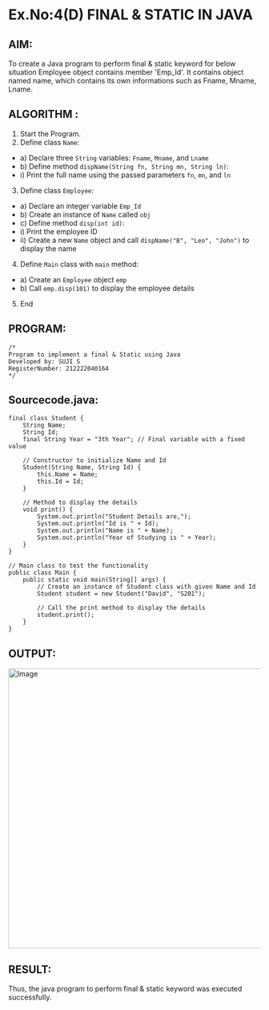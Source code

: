 # Ex.No:4(D) FINAL & STATIC IN JAVA

## AIM:
   To create a Java program to perform final & static keyword for below situation Employee object contains member 'Emp_Id'. It contains object named name, which contains its own informations such as Fname, Mname, Lname.
 
## ALGORITHM :
1.	Start the Program.
2.	Define class `Name`:
-	a) Declare three `String` variables: `Fname`, `Mname`, and `Lname`
-	b) Define method `dispName(String fn, String mn, String ln)`:
-	i) Print the full name using the passed parameters `fn`, `mn`, and `ln`
3.	Define class `Employee`:
-	a) Declare an integer variable `Emp_Id`
-	b) Create an instance of `Name` called `obj`
-	c) Define method `disp(int id)`:
-	i) Print the employee ID
-	ii) Create a new `Name` object and call `dispName("B", "Leo", "John")` to display the name
4.	Define `Main` class with `main` method:
-	a) Create an `Employee` object `emp`
-	b) Call `emp.disp(101)` to display the employee details
5.	End






## PROGRAM:
 ```
/*
Program to implement a final & Static using Java
Developed by: SUJI S
RegisterNumber: 212222040164  
*/
```

## Sourcecode.java:

```
final class Student {
    String Name;
    String Id;
    final String Year = "3th Year"; // Final variable with a fixed value

    // Constructor to initialize Name and Id
    Student(String Name, String Id) {
        this.Name = Name;
        this.Id = Id;
    }

    // Method to display the details
    void print() {
        System.out.println("Student Details are,");
        System.out.println("Id is " + Id);
        System.out.println("Name is " + Name);
        System.out.println("Year of Studying is " + Year);
    }
}

// Main class to test the functionality
public class Main {
    public static void main(String[] args) {
        // Create an instance of Student class with given Name and Id
        Student student = new Student("David", "S201");

        // Call the print method to display the details
        student.print();
    }
}

```





## OUTPUT:
<img width="558" alt="Image" src="https://github.com/user-attachments/assets/02e296c7-1a4b-4abf-87bd-cd67d25cc525" />


## RESULT:
Thus, the java program to perform final & static keyword was executed successfully.
